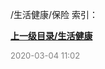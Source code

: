 /生活健康/保险 索引：


**[上一级目录/生活健康](/生活健康/index.md)**


<font size=2 color='grey'> 2020-03-04 11:02 </font>